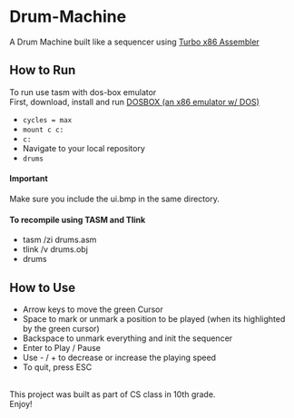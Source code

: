# Drum-Machine
A Drum Machine built like a sequencer using [Turbo x86 Assembler](https://sourceforge.net/projects/guitasm8086/)

## How to Run
To run use tasm with dos-box emulator<br>
First, download, install and run [DOSBOX (an x86 emulator w/ DOS)](https://www.dosbox.com/download.php?main=1)
  - `cycles = max`
  - `mount c c:`
  - `c:`
  - Navigate to your local repository
  - `drums`

#### Important
Make sure you include the ui.bmp in the same directory.

#### To recompile using TASM and Tlink
  - tasm /zi drums.asm
  - tlink /v drums.obj
  - drums 

## How to Use
  - Arrow keys to move the green Cursor
  - Space to mark or unmark a position to be played (when its highlighted by the green cursor)
  - Backspace to unmark everything and init the sequencer
  - Enter to Play / Pause
  - Use - / + to decrease or increase the playing speed
  - To quit, press ESC

<br>
This project was built as part of CS class in 10th grade.<br>
Enjoy!
